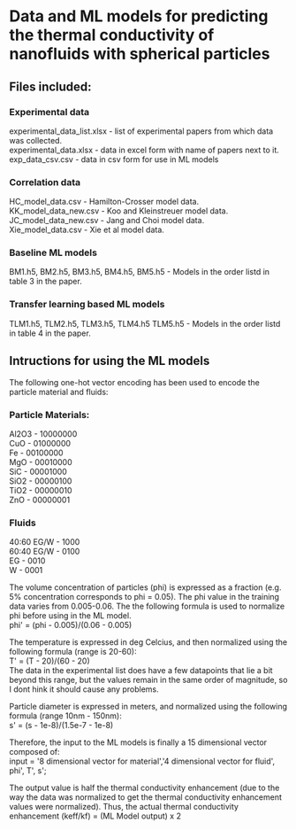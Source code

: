 # Data and ML models for predicting the thermal conductivity of nanofluids with spherical particles
## Files included:           
### Experimental data
experimental_data_list.xlsx - list of experimental papers from which data was collected.\
experimental_data.xlsx - data in excel form with name of papers next to it.\
exp_data_csv.csv - data in csv form for use in ML models

### Correlation data
HC_model_data.csv - Hamilton-Crosser model data.\
KK_model_data_new.csv - Koo and Kleinstreuer model data.\
JC_model_data_new.csv - Jang and Choi model data.\
Xie_model_data.csv - Xie et al model data.

### Baseline ML models
BM1.h5, BM2.h5, BM3.h5, BM4.h5, BM5.h5 - Models in the order listd in table 3 in the paper.

### Transfer learning based ML models
TLM1.h5, TLM2.h5, TLM3.h5, TLM4.h5 TLM5.h5 - Models in the order listd in table 4 in the paper.

## Intructions for using the ML models
The following one-hot vector encoding has been used to encode the particle material and fluids:

### Particle Materials:
Al2O3 - 10000000\
CuO - 01000000\
Fe - 00100000\
MgO - 00010000\
SiC - 00001000\
SiO2 - 00000100\
TiO2 - 00000010\
ZnO - 00000001

### Fluids
40:60 EG/W - 1000\
60:40 EG/W - 0100\
EG - 0010\
W - 0001

The volume concentration of particles (phi) is expressed as a fraction (e.g. 5% concentration corresponds to phi = 0.05). The phi value in the training data varies from 0.005-0.06. The the following formula is used to normalize phi before using in the ML model.\
phi' = (phi - 0.005)/(0.06 - 0.005)

The temperature is expressed in deg Celcius, and then normalized using the following formula (range is 20-60):\
T' = (T - 20)/(60 - 20)\
The data in the experimental list does have a few datapoints that lie a bit beyond this range, but the values remain in the same order of magnitude, so I dont hink it should cause any problems.

Particle diameter is expressed in meters, and normalized using the following formula (range 10nm - 150nm):\
s' = (s - 1e-8)/(1.5e-7 - 1e-8)

Therefore, the input to the ML models is finally a 15 dimensional vector composed of:\
input = '8 dimensional vector for material','4 dimensional vector for fluid', phi', T', s';

The output value is half the thermal conductivity enhancement (due to the way the data was normalized to get the thermal conductivity enhancement values were normalized). Thus, the actual thermal conductivity enhancement (keff/kf) = (ML Model output) x 2


